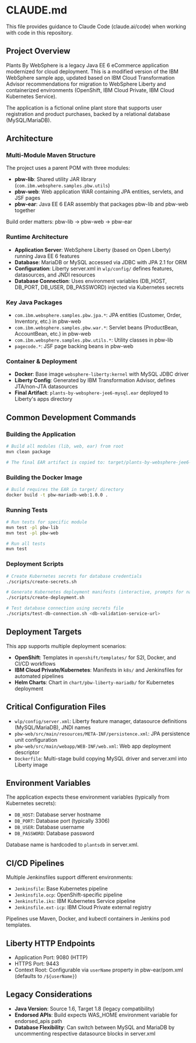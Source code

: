 # CLAUDE.md

This file provides guidance to Claude Code (claude.ai/code) when working with code in this repository.

## Project Overview

Plants By WebSphere is a legacy Java EE 6 eCommerce application modernized for cloud deployment. This is a modified version of the IBM WebSphere sample app, updated based on IBM Cloud Transformation Advisor recommendations for migration to WebSphere Liberty and containerized environments (OpenShift, IBM Cloud Private, IBM Cloud Kubernetes Service).

The application is a fictional online plant store that supports user registration and product purchases, backed by a relational database (MySQL/MariaDB).

## Architecture

### Multi-Module Maven Structure

The project uses a parent POM with three modules:

- **pbw-lib**: Shared utility JAR library (`com.ibm.websphere.samples.pbw.utils`)
- **pbw-web**: Web application WAR containing JPA entities, servlets, and JSF pages
- **pbw-ear**: Java EE 6 EAR assembly that packages pbw-lib and pbw-web together

Build order matters: pbw-lib → pbw-web → pbw-ear

### Runtime Architecture

- **Application Server**: WebSphere Liberty (based on Open Liberty) running Java EE 6 features
- **Database**: MariaDB or MySQL accessed via JDBC with JPA 2.1 for ORM
- **Configuration**: Liberty server.xml in `wlp/config/` defines features, datasources, and JNDI resources
- **Database Connection**: Uses environment variables (DB_HOST, DB_PORT, DB_USER, DB_PASSWORD) injected via Kubernetes secrets

### Key Java Packages

- `com.ibm.websphere.samples.pbw.jpa.*`: JPA entities (Customer, Order, Inventory, etc.) in pbw-web
- `com.ibm.websphere.samples.pbw.war.*`: Servlet beans (ProductBean, AccountBean, etc.) in pbw-web
- `com.ibm.websphere.samples.pbw.utils.*`: Utility classes in pbw-lib
- `pagecode.*`: JSF page backing beans in pbw-web

### Container & Deployment

- **Docker**: Base image `websphere-liberty:kernel` with MySQL JDBC driver
- **Liberty Config**: Generated by IBM Transformation Advisor, defines JTA/non-JTA datasources
- **Final Artifact**: `plants-by-websphere-jee6-mysql.ear` deployed to Liberty's apps directory

## Common Development Commands

### Building the Application

```bash
# Build all modules (lib, web, ear) from root
mvn clean package

# The final EAR artifact is copied to: target/plants-by-websphere-jee6-mysql.ear
```

### Building the Docker Image

```bash
# Build requires the EAR in target/ directory
docker build -t pbw-mariadb-web:1.0.0 .
```

### Running Tests

```bash
# Run tests for specific module
mvn test -pl pbw-lib
mvn test -pl pbw-web

# Run all tests
mvn test
```

### Deployment Scripts

```bash
# Create Kubernetes secrets for database credentials
./scripts/create-secrets.sh

# Generate Kubernetes deployment manifests (interactive, prompts for namespace)
./scripts/create-deployment.sh

# Test database connection using secrets file
./scripts/test-db-connection.sh <db-validation-service-url>
```

## Deployment Targets

This app supports multiple deployment scenarios:

- **OpenShift**: Templates in `openshift/templates/` for S2I, Docker, and CI/CD workflows
- **IBM Cloud Private/Kubernetes**: Manifests in `k8s/` and Jenkinsfiles for automated pipelines
- **Helm Charts**: Chart in `chart/pbw-liberty-mariadb/` for Kubernetes deployment

## Critical Configuration Files

- `wlp/config/server.xml`: Liberty feature manager, datasource definitions (MySQL/MariaDB), JNDI names
- `pbw-web/src/main/resources/META-INF/persistence.xml`: JPA persistence unit configuration
- `pbw-web/src/main/webapp/WEB-INF/web.xml`: Web app deployment descriptor
- `Dockerfile`: Multi-stage build copying MySQL driver and server.xml into Liberty image

## Environment Variables

The application expects these environment variables (typically from Kubernetes secrets):

- `DB_HOST`: Database server hostname
- `DB_PORT`: Database port (typically 3306)
- `DB_USER`: Database username
- `DB_PASSWORD`: Database password

Database name is hardcoded to `plantsdb` in server.xml.

## CI/CD Pipelines

Multiple Jenkinsfiles support different environments:

- `Jenkinsfile`: Base Kubernetes pipeline
- `Jenkinsfile.ocp`: OpenShift-specific pipeline
- `Jenkinsfile.iks`: IBM Kubernetes Service pipeline
- `Jenkinsfile.ext-icp`: IBM Cloud Private external registry

Pipelines use Maven, Docker, and kubectl containers in Jenkins pod templates.

## Liberty HTTP Endpoints

- Application Port: 9080 (HTTP)
- HTTPS Port: 9443
- Context Root: Configurable via `userName` property in pbw-ear/pom.xml (defaults to `/${userName}`)

## Legacy Considerations

- **Java Version**: Source 1.6, Target 1.8 (legacy compatibility)
- **Endorsed APIs**: Build expects WAS_HOME environment variable for endorsed_apis path
- **Database Flexibility**: Can switch between MySQL and MariaDB by uncommenting respective datasource blocks in server.xml
